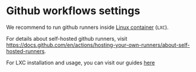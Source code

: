 # Github workflows settings

We recommend to run github runners inside [Linux container](https://linuxcontainers.org/lxc/introduction/) (`LXC`).

For details about self-hosted github runners, visit <https://docs.github.com/en/actions/hosting-your-own-runners/about-self-hosted-runners>.

For LXC installation and usage, you can visit our guides [here](./LXCContainer.md)
